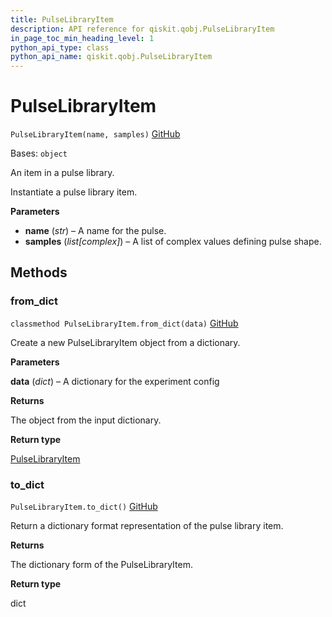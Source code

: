```yaml
---
title: PulseLibraryItem
description: API reference for qiskit.qobj.PulseLibraryItem
in_page_toc_min_heading_level: 1
python_api_type: class
python_api_name: qiskit.qobj.PulseLibraryItem
---
```


# PulseLibraryItem

<span id="qiskit.qobj.PulseLibraryItem" />

`PulseLibraryItem(name, samples)` [GitHub](https://github.com/qiskit/qiskit/tree/stable/0.22/qiskit/qobj/pulse_qobj.py "view source code")

Bases: `object`

An item in a pulse library.

Instantiate a pulse library item.

**Parameters**

*   **name** (*str*) – A name for the pulse.
*   **samples** (*list\[complex]*) – A list of complex values defining pulse shape.

## Methods

### from\_dict

<span id="qiskit.qobj.PulseLibraryItem.from_dict" />

`classmethod PulseLibraryItem.from_dict(data)` [GitHub](https://github.com/qiskit/qiskit/tree/stable/0.22/qiskit/qobj/pulse_qobj.py "view source code")

Create a new PulseLibraryItem object from a dictionary.

**Parameters**

**data** (*dict*) – A dictionary for the experiment config

**Returns**

The object from the input dictionary.

**Return type**

[PulseLibraryItem](qiskit.qobj.PulseLibraryItem "qiskit.qobj.PulseLibraryItem")

### to\_dict

<span id="qiskit.qobj.PulseLibraryItem.to_dict" />

`PulseLibraryItem.to_dict()` [GitHub](https://github.com/qiskit/qiskit/tree/stable/0.22/qiskit/qobj/pulse_qobj.py "view source code")

Return a dictionary format representation of the pulse library item.

**Returns**

The dictionary form of the PulseLibraryItem.

**Return type**

dict

